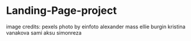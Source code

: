# Landing-Page-project

image credits: 
 pexels photo by einfoto
 alexander mass
 ellie burgin
 kristina vanakova
 sami aksu
 simonreza
 